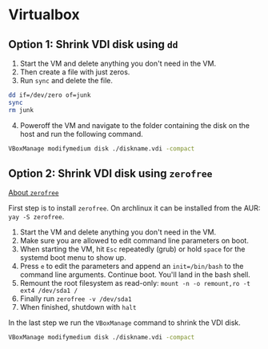 # Virtualbox

## Option 1: Shrink VDI disk using `dd`

1. Start the VM and delete anything you don't need in the VM.
2. Then create a file with just zeros.
3. Run `sync` and delete the file.

```sh
dd if=/dev/zero of=junk
sync
rm junk
```

4. Poweroff the VM and navigate to the folder containing the disk on the host 
and run the following command.

```sh
VBoxManage modifymedium disk ./diskname.vdi -compact
```

## Option 2: Shrink VDI disk using `zerofree`

[About `zerofree`](https://frippery.org/uml/)

First step is to install `zerofree`. On archlinux it can be installed from the 
AUR: `yay -S zerofree`.

1. Start the VM and delete anything you don't need in the VM.
2. Make sure you are allowed to edit command line parameters on boot.
3. When starting the VM, hit `Esc` repeatedly (grub) or hold `space` for the
   systemd boot menu to show up.
4. Press `e` to edit the parameters and append an `init=/bin/bash` to the
   command line arguments. Continue boot. You'll land in the bash shell. 
6. Remount the root filesystem as read-only: `mount -n -o remount,ro -t ext4 /dev/sda1 /`
7. Finally run `zerofree -v /dev/sda1`
8. When finished, shutdown with `halt`

In the last step we run the `VBoxManage` command to shrink the VDI disk.

```sh
VBoxManage modifymedium disk ./diskname.vdi -compact
```

